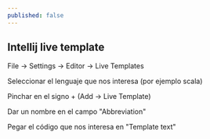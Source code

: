 ```yaml
---
published: false
---
```

## Intellij live template

File -> Settings -> Editor -> Live Templates

Seleccionar el lenguaje que nos interesa (por ejemplo scala)

Pinchar en el signo + (Add -> Live Template)

Dar un nombre en el campo "Abbreviation"

Pegar el código que nos interesa en "Template text"

